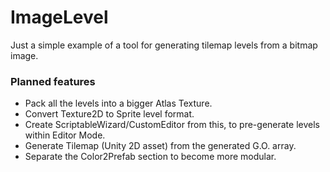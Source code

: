 # ImageLevel

Just a simple example of a tool for generating tilemap levels from a bitmap image.



### Planned features

- Pack all the levels into a bigger Atlas Texture.
- Convert Texture2D to Sprite level format.
- Create ScriptableWizard/CustomEditor from this, to pre-generate levels within Editor Mode.
- Generate Tilemap (Unity 2D asset) from the generated G.O. array.
- Separate the Color2Prefab section to become more modular.



